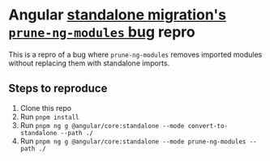 # Angular [standalone migration's `prune-ng-modules` bug](https://github.com/angular/angular/issues/51420) repro

This is a repro of a bug where `prune-ng-modules` removes imported modules without replacing them with standalone imports.

## Steps to reproduce

1. Clone this repo
2. Run `pnpm install`
3. Run `pnpm ng g @angular/core:standalone --mode convert-to-standalone --path ./`
4. Run `pnpm ng g @angular/core:standalone --mode prune-ng-modules --path ./`

